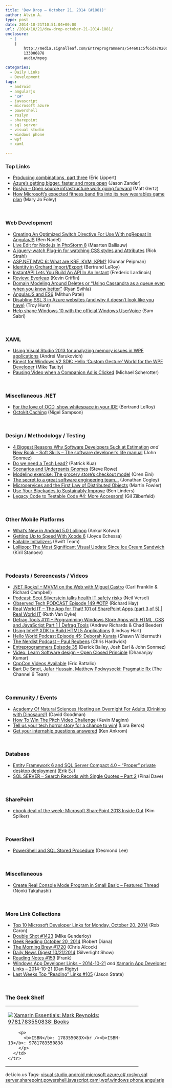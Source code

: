 ```yaml
---
title: 'Dew Drop – October 21, 2014 (#1881)'
author: Alvin A.
type: post
date: 2014-10-21T10:51:04+00:00
url: /2014/10/21/dew-drop-october-21-2014-1881/
enclosure:
  - |
    |
        http://media.signalleaf.com/Entreprogrammers/544601c5f65da702004a818e/rss/The-EntreProgrammers-Episode-35-Appreciation.mp3
        133006878
        audio/mpeg
        
categories:
  - Daily Links
  - Development
tags:
  - android
  - angularjs
  - 'c#'
  - javascript
  - microsoft azure
  - powershell
  - roslyn
  - sharepoint
  - sql server
  - visual studio
  - windows phone
  - wpf
  - xaml

---
```

### <a name="top"></a>Top Links

  * <a href="http://ericlippert.com/2014/10/20/producing-combinations-part-three/" target="_blank">Producing combinations, part three</a> (Eric Lippert)
  * <a href="http://azure.microsoft.com/blog/2014/10/20/azures-getting-bigger-faster-and-more-open/" target="_blank">Azure’s getting bigger, faster and more open</a> (Jason Zander)
  * <a href="https://roslyn.codeplex.com/discussions/570272" target="_blank">Roslyn &#8211; Open source infrastructure work going forward</a> (Matt Gertz)
  * <a href="http://www.zdnet.com/how-microsofts-expected-fitness-band-fits-into-its-new-wearables-game-plan-7000034865/#ftag=RSS0966a21" target="_blank">How Microsoft&#8217;s expected fitness band fits into its new wearables game plan</a> (Mary Jo Foley)

&nbsp;

### <a name="web"></a>Web Development

  * <a href="http://www.bennadel.com/blog/2702-creating-an-optimized-switch-directive-for-use-with-ngrepeat-in-angularjs.htm" target="_blank">Creating An Optimized Switch Directive For Use With ngRepeat In AngularJS</a> (Ben Nadel)
  * <a href="http://blog.jetbrains.com/phpstorm/2014/10/live-edit-for-node-js-in-phpstorm-8/" target="_blank">Live Edit for Node.js in PhpStorm 8</a> (Maarten Balliauw)
  * <a href="http://feedproxy.google.com/~r/RickStrahl/~3/oMTbejE-TpY/A-jquerywatch-Plugin-for-watching-CSS-styles-and-Attributes" target="_blank">A jquery-watch Plug-in for watching CSS styles and Attributes</a> (Rick Strahl)
  * <a href="http://feedproxy.google.com/~r/gunnarpeipman/~3/8M7lI2fSPv0/" target="_blank">ASP.NET MVC 6: What are KRE, KVM, KPM?</a> (Gunnar Peipman)
  * <a href="http://weblogs.asp.net:80/bleroy/identity-in-orchard-import-export" target="_blank">Identity in Orchard Import/Export</a> (Bertrand LeRoy)
  * <a href="http://feedproxy.google.com/~r/Techcrunch/~3/sXcHqerOkvc/" target="_blank">InstantAPI Lets You Build An API In An Instant</a> (Frederic Lardinois)
  * <a href="http://feedproxy.google.com/~r/KevinGriffin/~3/90TzioC7a6Y/" target="_blank">Review: Everleap</a> (Kevin Griffin)
  * <a href="http://feedproxy.google.com/~r/LosTechies/~3/buaT8McjRg0/" target="_blank">Domain Modeling Around Deletes or “Using Cassandra as a queue even when you know better”</a> (Ryan Svihla)
  * <a href="http://collectivegarbage.wordpress.com/2014/10/17/angularjs-and-es6/" target="_blank">AngularJS and ES6</a> (Mithun Patel)
  * <a href="http://feedproxy.google.com/~r/TroyHunt/~3/W2SlHBHIot4/disabling-ssl-3-in-azure-websites-and.html" target="_blank">Disabling SSL 3 in Azure websites (and why it doesn’t look like you have)</a> (Troy Hunt)
  * <a href="http://feedproxy.google.com/~r/wmexperts/~3/BDhvxNCfIb8/story01.htm" target="_blank">Help shape Windows 10 with the official Windows UserVoice</a> (Sam Sabri)

&nbsp;

### <a name="silverlight"></a>XAML

  * <a href="http://feedproxy.google.com/~r/CanDevs/~3/XdkJi--wnYs/using-visual-studio-2013-for-analyzing-memory-issues-in-wpf-applications.aspx" target="_blank">Using Visual Studio 2013 for analyzing memory issues in WPF applications</a> (Andrei Marukovich)
  * <a href="http://feedproxy.google.com/~r/mtaulty/~3/ZCoLP1DW84w/kinect-for-windows-v2-sdk-hello-custom-gesture-world-for-the-wpf-developer.aspx" target="_blank">Kinect for Windows V2 SDK: Hello ‘Custom Gesture’ World for the WPF Developer</a> (Mike Taulty)
  * <a href="http://feedproxy.google.com/~r/Synergist/~3/OrvDRy3-YiY/pausing-video-when-a-companion-ad-is-clicked.aspx" target="_blank">Pausing Video when a Companion Ad is Clicked</a> (Michael Scherotter)

&nbsp;

### <a name="dotnet"></a>Miscellaneous .NET

  * <a href="http://weblogs.asp.net:80/bleroy/for-the-love-of-ocd-show-whitespace-in-your-ide" target="_blank">For the love of OCD, show whitespace in your IDE</a> (Bertrand LeRoy)
  * <a href="http://compiledexperience.com/blog/posts/octokit-caching" target="_blank">Octokit.Caching</a> (Nigel Sampson)

&nbsp;

### <a name="design"></a>Design / Methodology / Testing

  * <a href="http://simpleprogrammer.com/2014/10/20/4-biggest-reasons-software-developers-suck-estimation/" target="_blank">4 Biggest Reasons Why Software Developers Suck at Estimation</a> _and_ <a href="http://manning.com/sonmez/" target="_blank">New Book &#8211; Soft Skills &#8211; The software developer&#8217;s life manual</a> (John Sonmez)
  * <a href="https://www.thekua.com/atwork/2014/10/do-we-need-a-tech-lead/" target="_blank">Do we need a Tech Lead?</a> (Patrick Kua)
  * <a href="http://blogs.msdn.com/b/steverowe/archive/2014/10/20/scenarios-and-underpants-gnomes.aspx" target="_blank">Scenarios and Underpants Gnomes</a> (Steve Rowe)
  * <a href="http://feedproxy.google.com/~r/AyendeRahien/~3/a3o4W9z26bc/modeling-exercise-the-grocery-stores-checkout-model" target="_blank">Modeling exercise: The grocery store’s checkout model</a> (Oren Eini)
  * <a href="http://weblogs.asp.net:80/jcogley/the-secret-to-a-great-software-engineering-team" target="_blank">The secret to a great software engineering team&#8230;</a> (Jonathan Cogley)
  * <a href="http://www.thoughtworks.com/insights/blog/microservices-and-first-law-distributed-objects" target="_blank">Microservices and the First Law of Distributed Objects</a> (Martin Fowler)
  * <a href="http://www.infoq.com/news/2014/10/blockades-sustainably-improve?utm_campaign=infoq_content&utm_source=infoq&utm_medium=feed&utm_term=global" target="_blank">Use Your Blockades to Sustainably Improve</a> (Ben Linders)
  * <a href="http://feedproxy.google.com/~r/gilzilberfeld/~3/nWKWTmiXa44/legacy-code-to-testable-code-4-more.html" target="_blank">Legacy Code to Testable Code #4: More Accessors!</a> (Gil Zilberfeld)

&nbsp;

### <a name="mobile"></a>Other Mobile Platforms

  * <a href="http://feedproxy.google.com/~r/blogspot/hsDu/~3/ZY7wTRwPPYE/whats-new-in-android-50-lollipop.html" target="_blank">What&#8217;s New in Android 5.0 Lollipop</a> (Ankur Kotwal)
  * <a href="http://code.tutsplus.com/articles/getting-up-to-speed-with-xcode-6--cms-22287" target="_blank">Getting Up to Speed With Xcode 6</a> (Joyce Echessa)
  * <a href="http://developer.apple.com/swift/blog/?id=17" target="_blank">Failable Initializers</a> (Swift Team)
  * <a href="http://feedproxy.google.com/~r/Telerik/~3/lwO6rrxOCMU/lollipop-the-most-significant-visual-update-since-ice-cream-sandwich" target="_blank">Lollipop: The Most Significant Visual Update Since Ice Cream Sandwich</a> (Kiril Stanoev)

&nbsp;

### <a name="podcasts"></a>Podcasts / Screencasts / Videos

  * <a href="http://www.dotnetrocks.com/default.aspx?ShowNum=1050" target="_blank">.NET Rocks! &#8211; MVVM on the Web with Miguel Castro</a> (Carl Franklin & Richard Campbell)
  * <a href="http://feedproxy.google.com/~r/NeilVerselsHealthcareItBlog/~3/nF6rBQYbCR8/" target="_blank">Podcast: Scot Silverstein talks health IT safety risks</a> (Neil Versel)
  * <a href="http://www.windowsobserver.com/2014/10/20/observed-tech-podcast-episode-149-otp/" target="_blank">Observed Tech PODCAST Episode 149 #OTP</a> (Richard Hay)
  * <a href="http://channel9.msdn.com/Shows/Real-World-IT/Real-World-IT-The-App-for-That-101-of-SharePoint-Apps-part-3-of-5-" target="_blank">Real World IT &#8211; The App for That! 101 of SharePoint Apps (part 3 of 5) | Real World IT</a> (Ruth Van Dyke)
  * <a href="http://channel9.msdn.com/Shows/Defrag-Tools/Defrag-Tools-111-Programming-Windows-Store-Apps-with-HTML-CSS-and-JavaScript-Part-1" target="_blank">Defrag Tools #111 &#8211; Programming Windows Store Apps with HTML, CSS and JavaScript Part 1 | Defrag Tools</a> (Andrew Richards & Chad Beeder)
  * <a href="https://software.intel.com/en-us/videos/using-intel-xdk-to-build-html5-applications" target="_blank">Using Intel® XDK to Build HTML5 Applications</a> (Lindsay Hart)
  * <a href="http://hwpod.libsyn.com/episode-45-deborah-kurata" target="_blank">Hello World Podcast Episode 45: Deborah Kurata</a> (Shawn Wildermuth)
  * <a href="http://nerdist.libsyn.com/paul-reubens" target="_blank">The Nerdist Podcast &#8211; Paul Reubens</a> (Chris Hardwick)
  * <a href="http://media.signalleaf.com/Entreprogrammers/544601c5f65da702004a818e/rss/The-EntreProgrammers-Episode-35-Appreciation.mp3" target="_blank">Entreprogrammers Episode 35</a> (Derick Bailey, Josh Earl & John Sonmez)
  * <a href="http://debugmode.net/2014/10/20/video-learn-software-design-open-closed-principle/" target="_blank">Video: Learn Software design – Open Closed Principle</a> (Dhananjay Kumar)
  * <a href="http://blogs.msdn.com/b/vcblog/archive/2014/10/20/cppcon-videos-available.aspx" target="_blank">CppCon Videos Available</a> (Eric Battalio)
  * <a href="http://channel9.msdn.com/posts/Bart-De-Smet-Jafar-Hussain-Matthew-Podwysocki-Pragmatic-Rx" target="_blank">Bart De Smet, Jafar Hussain, Matthew Podwysocki: Pragmatic Rx</a> (The Channel 9 Team)

&nbsp;

### <a name="events"></a>Community / Events

  * <a href="http://www.geekadelphia.com/2014/10/20/academy-of-natural-sciences-hosting-an-overnight-for-adults/" target="_blank">Academy Of Natural Sciences Hosting an Overnight For Adults (Drinking with Dinosaurs!)</a> (David Goodman)
  * <a href="http://www.imaginecup.com/Blog/Details/how-to-win-the-pitch-video-challenge" target="_blank">How To Win The Pitch Video Challenge</a> (Kevin Maginn)
  * <a href="http://blog.pluralsight.com/tech-horror-story" target="_blank">Tell us your tech horror story for a chance to win!</a> (Lora Beros)
  * <a href="http://feeds.microsoftjobsblog.com/~r/MicrosoftJobsBlog/~3/8DcVCMM6_lU/" target="_blank">Get your internship questions answered</a> (Ken Ankrom)

&nbsp;

### <a name="sql"></a>Database

  * <a href="http://feedproxy.google.com/~r/ErikejBlogsAboutSqlCompactnetAndRelatedStuff/~3/bNtbrBaC9p0/entity-framework-6-and-sql-server.html" target="_blank">Entity Framework 6 and SQL Server Compact 4.0 – “Proper” private desktop deployment</a> (Erik EJ)
  * <a href="http://blog.sqlauthority.com/2014/10/21/sql-server-search-records-with-single-quotes-part-2/" target="_blank">SQL SERVER – Search Records with Single Quotes – Part 2</a> (Pinal Dave)

&nbsp;

### <a name="sp"></a>SharePoint

  * <a href="http://blogs.msdn.com/b/microsoft_press/archive/2014/10/20/ebook-deal-of-the-week-microsoft-sharepoint-2013-inside-out.aspx" target="_blank">ebook deal of the week: Microsoft SharePoint 2013 Inside Out</a> (Kim Spilker)

&nbsp;

### <a name="ps"></a>PowerShell

  * <a href="http://blogs.msdn.com/b/mvpawardprogram/archive/2014/10/20/powershell-and-sql-stored-procedure.aspx" target="_blank">PowerShell and SQL Stored Procedure</a> (Desmond Lee)

&nbsp;

### <a name="misc"></a>Miscellaneous

  * <a href="http://blogs.msdn.com/b/smallbasic/archive/2014/10/20/create-real-console-mode-program-in-small-basic-featured-thread.aspx" target="_blank">Create Real Console Mode Program in Small Basic &#8211; Featured Thread</a> (Nonki Takahashi)

&nbsp;

### <a name="links"></a>More Link Collections

  * <a href="http://blogs.msdn.com/b/robcaron/archive/2014/10/20/top-10-microsoft-developer-links-for-monday-october-20-2014.aspx" target="_blank">Top 10 Microsoft Developer Links for Monday, October 20, 2014</a> (Rob Caron)
  * <a href="http://afreshcup.com/home/2014/10/20/double-shot-1423.html" target="_blank">Double Shot #1423</a> (Mike Gunderloy)
  * <a href="http://feeds.regulargeek.com/~r/RegularGeek/~3/Rup_Ax2SXJU/" target="_blank">Geek Reading October 20, 2014</a> (Robert Diana)
  * <a href="http://feedproxy.google.com/~r/ReflectivePerspective/~3/diucfcaWk_s/" target="_blank">The Morning Brew #1720</a> (Chris Alcock)
  * <a href="http://feedproxy.google.com/~r/silverlightshow/~3/5OsJp2nY-6A/Daily-News-Digest-10-21-2014.aspx" target="_blank">Daily News Digest 10/21/2014</a> (Silverlight Show)
  * <a href="http://www.frankysnotes.com/2014/10/reading-notes-159.html" target="_blank">Reading Notes #159</a> (Frank)
  * <a href="http://windowsappdev.com/2014/10/windows-app-developer-links-2014-10-21/" target="_blank">Windows App Developer Links &#8211; 2014-10-21</a> _and_ <a href="http://xamarinappdev.com/2014/10/xamarin-app-developer-links-2014-10-21/" target="_blank">Xamarin App Developer Links &#8211; 2014-10-21</a> (Dan Rigby)
  * <a href="http://www.sqlservercentral.com/blogs/stratesql/2014/10/20/last-weeks-top-reading-links-105/" target="_blank">Last Weeks Top “Reading” Links #105</a> (Jason Strate)

&nbsp;

### <a name="shelf"></a>The Geek Shelf

<div id="scid:7dc1bd33-94bd-46fd-a20b-0131235bcd47:83672197-1f71-4d27-85a3-af4dac2f564c" class="wlWriterEditableSmartContent" style="float: none; padding-bottom: 0px; padding-top: 0px; padding-left: 0px; margin: 0px; display: inline; padding-right: 0px">
  <table cellspacing="0" cellpadding="2" width="400" border="0" unselectable="on">
    <tr>
      <td valign="top" width="400">
        <p>
          <a title="Xamarin Essentials: Mark Reynolds: 9781783550838: Books" href="http://www.amazon.com/exec/obidos/ASIN/178355083X/alvinashcraft-20"><img data-recalc-dims="1" decoding="async" src="https://i0.wp.com/images.amazon.com/images/P/178355083X.01.MZZZZZZZ.jpg?w=660" border="0" align="left" style="float:left" />Xamarin Essentials: Mark Reynolds: 9781783550838: Books</a>
        </p>
        
        <p>
          <b>ISBN</b>: 178355083X<br /><b>ISBN-13</b>: 9781783550838
        </p>
      </td>
    </tr>
  </table>
</div>

<div id="scid:0767317B-992E-4b12-91E0-4F059A8CECA8:acab093b-5f24-41ca-b8ca-ffc353b5097d" class="wlWriterEditableSmartContent" style="float: none; padding-bottom: 0px; padding-top: 0px; padding-left: 0px; margin: 0px; display: inline; padding-right: 0px">
  del.icio.us Tags: <a href="http://del.icio.us/popular/visual+studio" rel="tag">visual studio</a>,<a href="http://del.icio.us/popular/android" rel="tag">android</a>,<a href="http://del.icio.us/popular/microsoft+azure" rel="tag">microsoft azure</a>,<a href="http://del.icio.us/popular/c%23" rel="tag">c#</a>,<a href="http://del.icio.us/popular/roslyn" rel="tag">roslyn</a>,<a href="http://del.icio.us/popular/sql+server" rel="tag">sql server</a>,<a href="http://del.icio.us/popular/sharepoint" rel="tag">sharepoint</a>,<a href="http://del.icio.us/popular/powershell" rel="tag">powershell</a>,<a href="http://del.icio.us/popular/javascript" rel="tag">javascript</a>,<a href="http://del.icio.us/popular/xaml" rel="tag">xaml</a>,<a href="http://del.icio.us/popular/wpf" rel="tag">wpf</a>,<a href="http://del.icio.us/popular/windows+phone" rel="tag">windows phone</a>,<a href="http://del.icio.us/popular/angularjs" rel="tag">angularjs</a>
</div>